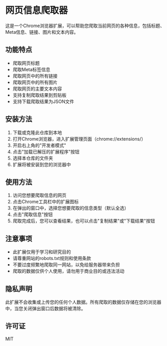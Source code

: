 # 网页信息爬取器

这是一个Chrome浏览器扩展，可以帮助您爬取当前网页的各种信息，包括标题、Meta信息、链接、图片和文本内容。

## 功能特点

- 爬取网页标题
- 爬取Meta标签信息
- 爬取网页中的所有链接
- 爬取网页中的所有图片
- 爬取网页的主要文本内容
- 支持复制爬取结果到剪贴板
- 支持下载爬取结果为JSON文件

## 安装方法

1. 下载或克隆此仓库到本地
2. 打开Chrome浏览器，进入扩展管理页面（chrome://extensions/）
3. 开启右上角的"开发者模式"
4. 点击"加载已解压的扩展程序"按钮
5. 选择本仓库的文件夹
6. 扩展将被安装到您的浏览器中

## 使用方法

1. 访问您想要爬取信息的网页
2. 点击Chrome工具栏中的扩展图标
3. 在弹出的窗口中，选择您想要爬取的信息类型（默认全选）
4. 点击"爬取信息"按钮
5. 爬取完成后，您可以查看结果，也可以点击"复制结果"或"下载结果"按钮

## 注意事项

- 此扩展仅用于学习和研究目的
- 请尊重网站的robots.txt规则和使用条款
- 不要过度频繁地爬取同一网站，以免给服务器带来负担
- 爬取的数据仅供个人使用，请勿用于商业目的或违法活动

## 隐私声明

此扩展不会收集或上传您的任何个人数据。所有爬取的数据仅存储在您的浏览器中，当您关闭弹出窗口后数据将被清除。

## 许可证

MIT 